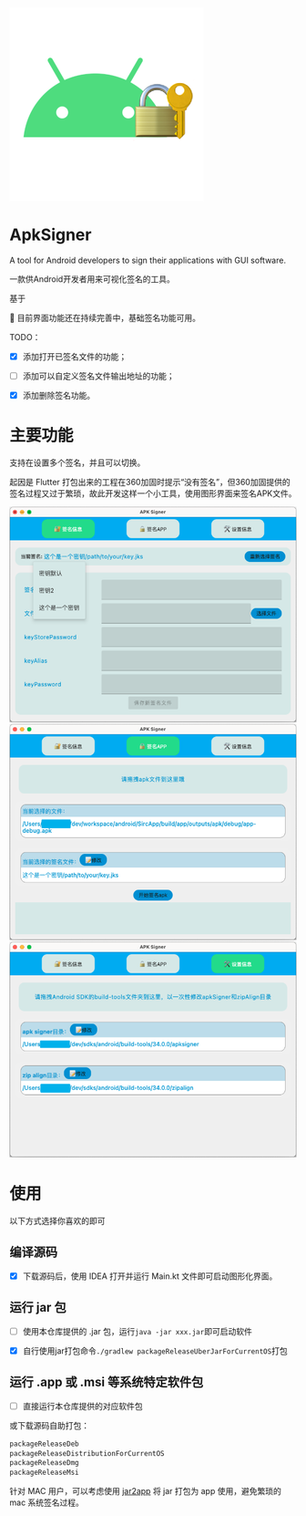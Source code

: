 ![icon](./docs/shortscreen/icon.png)

# ApkSigner

A tool for Android developers to sign their applications with GUI software.

一款供Android开发者用来可视化签名的工具。

基于

🚧 目前界面功能还在持续完善中，基础签名功能可用。

TODO：

- [x] 添加打开已签名文件的功能；

- [ ] 添加可以自定义签名文件输出地址的功能；

- [x] 添加删除签名功能。

# 主要功能

支持在设置多个签名，并且可以切换。

起因是 Flutter 打包出来的工程在360加固时提示“没有签名”，但360加固提供的签名过程又过于繁琐，故此开发这样一个小工具，使用图形界面来签名APK文件。

![sign_info](./docs/shortscreen/sign_info.png)
![sign_app](./docs/shortscreen/sign_app.png)
![sign_settings](./docs/shortscreen/sign_settings.png)


# 使用

以下方式选择你喜欢的即可

## 编译源码

- [x] 下载源码后，使用 IDEA 打开并运行 Main.kt 文件即可启动图形化界面。

## 运行 jar 包

- [ ] 使用本仓库提供的 .jar 包，运行`java -jar xxx.jar`即可启动软件

- [x] 自行使用jar打包命令`./gradlew packageReleaseUberJarForCurrentOS`打包

## 运行 .app 或 .msi 等系统特定软件包

- [ ] 直接运行本仓库提供的对应软件包

或下载源码自助打包：

```groovy
packageReleaseDeb
packageReleaseDistributionForCurrentOS
packageReleaseDmg
packageReleaseMsi
```

针对 MAC 用户，可以考虑使用 [jar2app](https://github.com/dante-biase/jar2app)
将 jar 打包为 app 使用，避免繁琐的 mac 系统签名过程。
